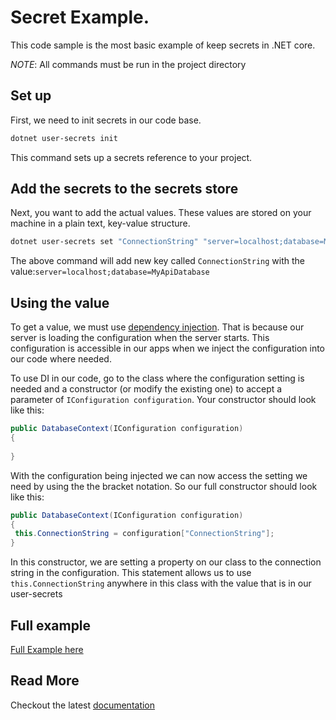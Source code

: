 # Secret Example. 

 This code sample is the most basic example of keep secrets in .NET core.

 _NOTE_: All commands must be run in the project directory



## Set up 

First, we need to init secrets in our code base. 

``` sh
dotnet user-secrets init 
```

This command sets up a secrets reference to your project. 


## Add the secrets to the secrets store

Next, you want to add the actual values. These values are stored on your machine in a plain text, key-value structure. 

``` sh
dotnet user-secrets set "ConnectionString" "server=localhost;database=MyApiDatabase" 
```

The above command will add new key called `ConnectionString` with the value:`server=localhost;database=MyApiDatabase`

## Using the value

To get a value, we must use [dependency injection](https://docs.microsoft.com/en-us/aspnet/core/fundamentals/dependency-injection?view=aspnetcore-3.1). That is because our server is loading the configuration when the server starts. This configuration is accessible in our apps when we inject the configuration into our code where needed. 

To use DI in our code, go to the class where the configuration setting is needed and a constructor (or modify the existing one) to accept a parameter of `IConfiguration configuration`. Your constructor should look like this: 


```C# 
public DatabaseContext(IConfiguration configuration)
{
 
}
```

With the configuration being injected we can now access the setting we need by using the the bracket notation. So our full constructor should look like this: 


``` C#
public DatabaseContext(IConfiguration configuration)
{
 this.ConnectionString = configuration["ConnectionString"];
}
```

In this constructor, we are setting a property on our class to the connection string in the configuration. This statement allows us to use `this.ConnectionString` anywhere in this class with the value that is in our user-secrets


## Full example

[Full Example here](https://github.com/mdewey/SecretExampel)


## Read More

Checkout the latest [documentation](https://docs.microsoft.com/en-us/aspnet/core/security/app-secrets?view=aspnetcore-3.1&tabs=linux)